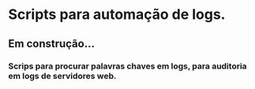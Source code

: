 
# Scripts para automação de logs.

## Em construção...

### Scrips para procurar palavras chaves em logs, para auditoria em logs de servidores web.
